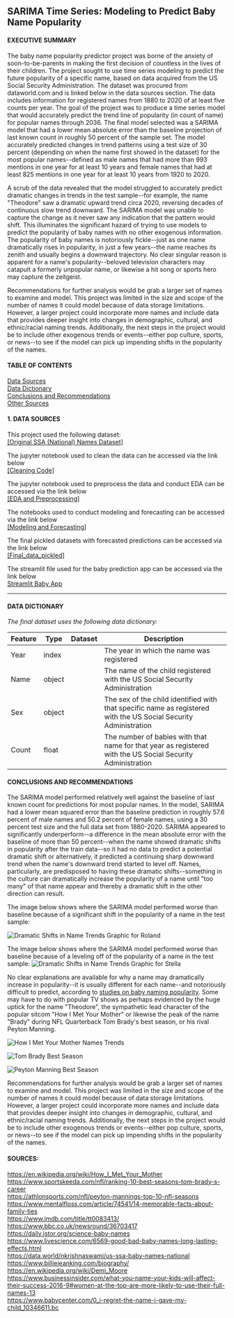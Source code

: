 ## SARIMA Time Series: Modeling to Predict Baby Name Popularity


#### EXECUTIVE SUMMARY
The baby name popularity predictor project was borne of the anxiety of soon-to-be-parents in making the first decision of countless in the lives of their children.  The project sought to use time series modeling to predict the future popularity of a specific name, based on data acquired from the US Social Security Administration.  The dataset was procured from dataworld.com and is linked below in the data sources section.  The data includes information for registered names from 1880 to 2020 of at least five counts per year.  The goal of the project was to produce a time series model that would accurately predict the trend line of popularity (in count of name) for popular names through 2036.  The final model selected was a SARIMA model that had a lower mean absolute error than the baseline projection of last known count in roughly 50 percent of the sample set.  The model accurately predicted changes in trend patterns using a test size of 30 percent (depending on when the name first showed in the dataset) for the most popular names--defined as male names that had more than 993 mentions in one year for at least 10 years and female names that had at least 825 mentions in one year for at least 10 years from 1920 to 2020.

A scrub of the data revealed that the model struggled to accurately predict dramatic changes in trends in the test sample--for example, the name "Theodore" saw a dramatic upward trend circa 2020, reversing decades of continuous slow trend downward.  The SARIMA model was unable to capture the change as it never saw any indication that the pattern would shift.  This illuminates the significant hazard of trying to use models to predict the popularity of baby names with no other exogenous information.  The popularity of baby names is notoriously fickle--just as one name dramatically rises in popularity, in just a few years--the name reaches its zenith and usually begins a downward trajectory.  No clear singular reason is apparent for a name's popularity--beloved television characters may catapult a formerly unpopular name, or likewise a hit song or sports hero may capture the zeitgeist.  

Recommendations for further analysis would be grab a larger set of names to examine and model.  This project was limited in the size and scope of the number of names it could model because of data storage limitations.  However, a larger project could incorporate more names and include data that provides deeper insight into changes in demographic, cultural, and ethnic/racial naming trends.  Additionally, the next steps in the project would be to include other exogenous trends or events--either pop culture, sports, or news--to see if the model can pick up impending shifts in the popularity of the names. 

#### TABLE OF CONTENTS
[Data Sources](#data-sources)<br>
[Data Dictionary](#data-dictionary)<br>
[Conclusions and Recommendations](#conclusions-and-recommendations)<br>
[Other Sources](#sources)<br>

#### 1. DATA SOURCES

This project used the following dataset:<br>
<a href = "https://data.world/nkrishnaswami/us-ssa-baby-names-national"> [Original SSA (National) Names Dataset]</a><br>

The jupyter notebook used to clean the data can be accessed via the link below<br>
<a href = "https://git.generalassemb.ly/nasimmosley/brandnewsubmissions/blob/master/Projects/Final%20Capstone%20Baby%20Names/2.%20Cleaning.ipynb">     [Cleaning Code]</a><br>

The jupyter notebook used to preprocess the data and conduct EDA can be accessed via the link below<br>
<a href = "https://git.generalassemb.ly/nasimmosley/brandnewsubmissions/blob/master/Projects/Final%20Capstone%20Baby%20Names/3.%20EDA.ipynb">[EDA and Preprocessing]</a><br>

The notebooks used to conduct modeling and forecasting can be accessed via the link below<br>
<a href= "https://git.generalassemb.ly/nasimmosley/brandnewsubmissions/tree/master/Projects/Final%20Capstone%20Baby%20Names/4.%20Models">[Modeling and Forecasting]</a><br>

The final pickled datasets with forecasted predictions can be accessed via the link below<br>
<a href = "https://git.generalassemb.ly/nasimmosley/brandnewsubmissions/tree/master/Projects/Final%20Capstone%20Baby%20Names/5.%20Final%20Data">[Final_data_pickled]</a><br>

The streamlit file used for the baby prediction app can be accessed via the link below<br>
[Streamlit Baby App](finalbabyapp.py)

**************************************************************************************************************
#### DATA DICTIONARY

*The final dataset uses the following data dictionary:*

| Feature 	| Type   	| Dataset 	| Description                                                                                                      	|
|---------	|--------	|---------	|------------------------------------------------------------------------------------------------------------------	|
| Year    	| index  	|         	| The year in which the name was registered                                                                        	|
| Name    	| object 	|         	| The name of the child registered with the US Social Security Administration                                      	|
| Sex     	| object 	|         	| The sex of the child identified with that specific name as registered with the US Social Security Administration 	|
| Count   	| float  	|         	| The number of babies with that name for that year as registered with the US Social Security Administration       	|


#### CONCLUSIONS AND RECOMMENDATIONS
The SARIMA model performed relatively well against the baseline of last known count for predictions for most popular names.  In the model, SARIMA had a lower mean squared error than the baseline prediction in roughly 57.6 percent of male names and 50.2 percent of female names, using a 30 percent test size and the full data set from 1880-2020.  SARIMA appeared to significantly underperform--a difference in the mean absolute error with the baseline of more than 50 percent--when the name showed dramatic shifts in popularity after the train data--so it had no data to predict a potential dramatic shift or alternatively, it predicted a continuing sharp downward trend when the name's downward trend started to level off.  Names, particularly, are predisposed to having these dramatic shifts--something in the culture can dramatically increase the popularity of a name until "too many" of that name appear and thereby a dramatic shift in the other direction can result.  

The image below shows where the SARIMA model performed worse than baseline because of a significant shift in the popularity of a name in the test sample:

![Dramatic Shifts in Name Trends Graphic for Roland](images/Roland.png)


The image below shows where the SARIMA model performed worse than baseline because of a leveling off of the popularity of a name in the test sample:
![Dramatic Shifts in Name Trends Graphic for Stella](images/Stella.png)


No clear explanations are available for why a name may dramatically increase in popularity--it is usually different for each name--and notoriously difficult to predict, according to <a href ="https://daily.jstor.org/science-baby-names">studies on baby naming popularity</a>. Some may have to do with popular TV shows as perhaps evidenced by the huge uptick for the name "Theodore", the sympathetic lead character of the popular sitcom "How I Met Your Mother" or likewise the peak of the name "Brady" during NFL Quarterback Tom Brady's best season, or his rival Peyton Manning.

![How I Met Your Mother Names Trends](images/HIMYM.png)

![Tom Brady Best Season](images/Brady.png)

![Peyton Manning Best Season](images/Peyton.png)

Recommendations for further analysis would be grab a larger set of names to examine and model.  This project was limited in the size and scope of the number of names it could model because of data storage limitations.  However, a larger project could incorporate more names and include data that provides deeper insight into changes in demographic, cultural, and ethnic/racial naming trends.  Additionally, the next steps in the project would be to include other exogenous trends or events--either pop culture, sports, or news--to see if the model can pick up impending shifts in the popularity of the names. 

#### SOURCES:
https://en.wikipedia.org/wiki/How_I_Met_Your_Mother<br>
https://www.sportskeeda.com/nfl/ranking-10-best-seasons-tom-brady-s-career<br>
https://athlonsports.com/nfl/peyton-mannings-top-10-nfl-seasons<br>
https://www.mentalfloss.com/article/74541/14-memorable-facts-about-family-ties<br>
https://www.imdb.com/title/tt0083413/<br>
https://www.bbc.co.uk/newsround/36703417<br>
https://daily.jstor.org/science-baby-names<br>
https://www.livescience.com/6569-good-bad-baby-names-long-lasting-effects.html<br>
https://data.world/nkrishnaswami/us-ssa-baby-names-national<br>
https://www.billiejeanking.com/biography/<br>
https://en.wikipedia.org/wiki/Demi_Moore<br>
https://www.businessinsider.com/what-you-name-your-kids-will-affect-their-success-2016-9#women-at-the-top-are-more-likely-to-use-their-full-names-13<br>
https://www.babycenter.com/0_i-regret-the-name-i-gave-my-child_10346611.bc

